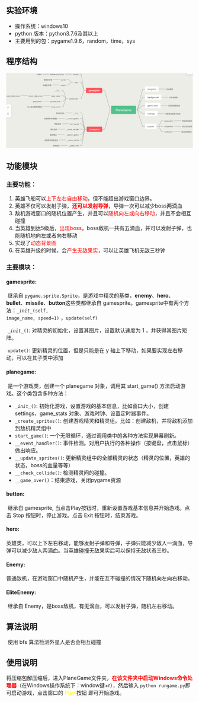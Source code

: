 ## 实验环境
- 操作系统：windows10
- python 版本：python3.7.6及其以上
- 主要用到的包：pygame1.9.6，random，time，sys



## 程序结构
<img src="images/mind_map.png" style="zoom:100%;" >



## 功能模块

###  主要功能：

1. 英雄飞船可以<span style="color:red">上下左右自由移动</span>，但不能超出游戏窗口边界。
2. 英雄不仅可以发射子弹，<span style= "color: red; font-weight:bold">还可以发射导弹</span>，导弹一次可以减少boss两滴血
3. 敌机游戏窗口的随机位置产生，并且可以<span style="color:red">随机向左或向右移动</span>，并且不会相互碰撞
4. 当英雄到达5级后，<span style="color:red">出现boss</span>，boss敌机一共有五滴血，并可以发射子弹，也能随机地向左或者向右移动
5. 实现了<span style="color:red">动态背景图</span>
6. 在英雄升级的时候，会<span style="color:red">产生无敌果实</span>，可以让英雄飞机无敌三秒钟

### 主要模块：

#### gamesprite:

​	继承自 <code>pygame.sprite.Sprite</code>，是游戏中精灵的基类，**enemy**、**hero**、**bullet**、**missile**、**button**这些类都继承自 gamesprite。gamesprite中有两个方法：<code>\__init__(self, image_name, speed=1)</code> ，<code>update(self)</code>

​	<code>\__init__()</code>: 对精灵的初始化，设置其图片，设置默认速度为 1 ，并获得其图片矩阵。

​	<code>update()</code>: 更新精灵的位置，但是只能是在 y 轴上下移动，如果要实现左右移动，可以在其子类中添加

#### planegame:

​	是一个游戏类，创建一个 planegame 对象，调用其 start_game() 方法启动游戏。这个类包含多种方法：

* <code>\__init__()</code>: 初始化游戏，设置游戏的基本信息，比如窗口大小，创建 settings，game_stats 对象、游戏时钟、设置定时器事件。
* <code>\_create_sprites()</code>: 创建游戏精灵和精灵组。比如：创建敌机，并将敌机添加到敌机精灵组中
* <code>start_game()</code>: 一个无限循环，通过调用类中的各种方法实现屏幕刷新。
* <code>\__event_handler()</code>: 事件检测。对用户执行的各种操作（按键盘，点击鼠标）做出响应。
* <code>\__update_sprites()</code>: 更新精灵组中的全部精灵的状态（精灵的位置，英雄的状态，boss的血量等等）
* <code>\__check_collide()</code>: 检测精灵间的碰撞。
* <code>\__game_over()</code>：结束游戏，关闭pygame资源

#### button:

​	继承自 gamesprite, 当点击Play按钮时，重新设置游戏基本信息并开始游戏。点击 Stop 按钮时，停止游戏。点击 Exit 按钮时，结束游戏。

#### hero:

​	英雄类，可以上下左右移动，能够发射子弹和导弹，子弹只能减少敌人一滴血，导弹可以减少敌人两滴血。当英雄碰撞无敌果实后可以保持无敌状态三秒。

#### Enemy:

​	普通敌机，在游戏窗口中随机产生，并能在互不碰撞的情况下随机向左向右移动。

#### EliteEnemy:

​	继承自 Enemy，是boss敌机，有无滴血，可以发射子弹，随机左右移动。



## 算法说明
​	使用 bfs 算法检测外星人是否会相互碰撞



## 使用说明
​	将压缩包解压缩后，进入PlaneGame文件夹，<span style="color:red; font-weight:bold">在该文件夹中启动Windows命令处理器</span>（在Windows操作系统下：window键+r），然后输入 <code>python rungame.py</code>即可启动游戏，点击窗口的 <span style="color:yellow">Play</span> 按钮 即可开始游戏。
